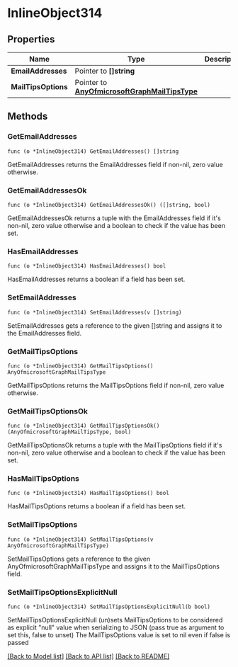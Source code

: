 # InlineObject314

## Properties

Name | Type | Description | Notes
------------ | ------------- | ------------- | -------------
**EmailAddresses** | Pointer to **[]string** |  | [optional] 
**MailTipsOptions** | Pointer to [**AnyOfmicrosoftGraphMailTipsType**](anyOf&lt;microsoft.graph.mailTipsType&gt;.md) |  | [optional] 

## Methods

### GetEmailAddresses

`func (o *InlineObject314) GetEmailAddresses() []string`

GetEmailAddresses returns the EmailAddresses field if non-nil, zero value otherwise.

### GetEmailAddressesOk

`func (o *InlineObject314) GetEmailAddressesOk() ([]string, bool)`

GetEmailAddressesOk returns a tuple with the EmailAddresses field if it's non-nil, zero value otherwise
and a boolean to check if the value has been set.

### HasEmailAddresses

`func (o *InlineObject314) HasEmailAddresses() bool`

HasEmailAddresses returns a boolean if a field has been set.

### SetEmailAddresses

`func (o *InlineObject314) SetEmailAddresses(v []string)`

SetEmailAddresses gets a reference to the given []string and assigns it to the EmailAddresses field.

### GetMailTipsOptions

`func (o *InlineObject314) GetMailTipsOptions() AnyOfmicrosoftGraphMailTipsType`

GetMailTipsOptions returns the MailTipsOptions field if non-nil, zero value otherwise.

### GetMailTipsOptionsOk

`func (o *InlineObject314) GetMailTipsOptionsOk() (AnyOfmicrosoftGraphMailTipsType, bool)`

GetMailTipsOptionsOk returns a tuple with the MailTipsOptions field if it's non-nil, zero value otherwise
and a boolean to check if the value has been set.

### HasMailTipsOptions

`func (o *InlineObject314) HasMailTipsOptions() bool`

HasMailTipsOptions returns a boolean if a field has been set.

### SetMailTipsOptions

`func (o *InlineObject314) SetMailTipsOptions(v AnyOfmicrosoftGraphMailTipsType)`

SetMailTipsOptions gets a reference to the given AnyOfmicrosoftGraphMailTipsType and assigns it to the MailTipsOptions field.

### SetMailTipsOptionsExplicitNull

`func (o *InlineObject314) SetMailTipsOptionsExplicitNull(b bool)`

SetMailTipsOptionsExplicitNull (un)sets MailTipsOptions to be considered as explicit "null" value
when serializing to JSON (pass true as argument to set this, false to unset)
The MailTipsOptions value is set to nil even if false is passed

[[Back to Model list]](../README.md#documentation-for-models) [[Back to API list]](../README.md#documentation-for-api-endpoints) [[Back to README]](../README.md)


